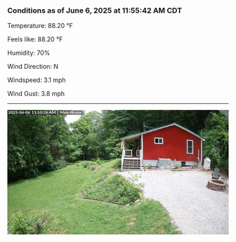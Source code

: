 ### Conditions as of June 6, 2025 at 11:55:42 AM CDT 

Temperature: 88.20 &deg;F

Feels like: 88.20 &deg;F

Humidity: 70%

Wind Direction: N

Windspeed: 3.1 mph

Wind Gust: 3.8 mph

---

<img src="./images/latest.jpeg"/>

